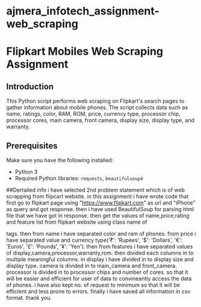 # ajmera_infotech_assignment-web_scraping
# Flipkart Mobiles Web Scraping Assignment

## Introduction

This Python script performs web scraping on Flipkart's search pages to gather information about mobile phones. The script collects data such as name, ratings, color, RAM, ROM, price, currency type, processor chip, processor cores, main camera, front camera, display size, display type, and warranty.

## Prerequisites

Make sure you have the following installed:

- Python 3
- Required Python libraries: `requests`, `beautifulsoup4`

##Dertailed info
i have selected 2nd problem statement which is of web scrapping from flipcart website.
in this  assignment i have wrote code that first go to flipkart page using "https://www.flipkart.com" as url and "iPhone" as query and got response.
then i have used BeautifulSoup for parsing html file that we have got in response.
then  get the values of name,price,rating and feature list from flipkart website using class name of <div> tags.
then from name i have separated color and ram of phones.
from price i have separated value and currency type('₹': 'Rupees', '$': 'Dollars', '€': 'Euros', '£': 'Pounds', '¥': 'Yen').
then from features i have separated values of display,camera,processor,warranty,rom.
then divided each columns in to multiple meaningful columns.
in display i have divided in to display size and display type.
camera is divided in to main_camera and front_camera.
processor  is divided in to processor chips and number of cores.
so that it will be easier and efficient for user of data to convineantly access the data of phones.
i have also kept no. of request to minimum so that it will be efficient and less prone to errors.
finally i have saved all information in csv format.
thank you.
